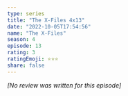 ```yaml
---
type: series
title: "The X-Files 4x13"
date: "2022-10-05T17:54:56"
name: "The X-Files"
season: 4
episode: 13
rating: 3
ratingEmoji: ⭐️⭐️⭐️
share: false
---
```


_[No review was written for this episode]_
